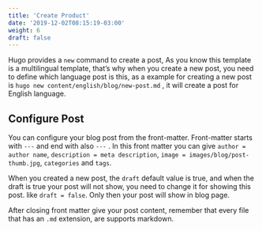 ```yaml
---
title: 'Create Product'
date: '2019-12-02T08:15:19-03:00'
weight: 6
draft: false
---
```

Hugo provides a `new` command to create a post, As you know this template is a multilingual template, that’s why when you create a new post, you need to define which language post is this, as a example for creating a new post is `hugo new content/english/blog/new-post.md` , it will create a post for English language.

Configure Post
--------------

You can configure your blog post from the front-matter. Front-matter starts with `---` and end with also `---` . In this front matter you can give `author = author name`, `description = meta description`, `image = images/blog/post-thumb.jpg`, `categories` and `tags`.

When you created a new post, the `draft` default value is true, and when the draft is true your post will not show, you need to change it for showing this post. like `draft = false`. Only then your post will show in blog page.

After closing front matter give your post content, remember that every file that has an `.md` extension, are supports markdown.